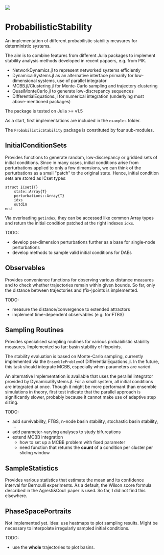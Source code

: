 [![](https://img.shields.io/badge/docs-dev-blue.svg)](https://luap-pik.github.io/ProbabilisticStability/dev)

# ProbabilisticStability
An implementation of different probabilistic stability measures for deterministic systems.

The aim is to combine features from different Julia packages to implement stability analysis
methods developed in recent papaers, e.g. from PIK.

- NetworkDynamics.jl to represent networked systems efficiently
- DynamicalSystems.jl as an alternative interface primarily for low-dimensional systems, use of parallel integrator
- MCBB.jl/Clustering.jl for Monte-Carlo sampling and trajectory clustering
- QuasiMonteCarlo.jl to generate low-discrepancy sequences
- DifferentialEquations.jl for numerical integration (underlying most above-mentioned packages)

The package is tested on Julia >= v1.5

As a start, first implementations are included in the `examples` folder.

The `ProbabilisticStability` package is constituted by four sub-modules.

## InitialConditionSets

Provides functions to generate random, low-discrepancy or gridded sets of initial conditions.
Since in many cases, initial conditions arise from perturbations applied to only a few dimensions,
we can think of the perturbations as a small "patch" to the original state. Hence, initial condition
sets are stored as ICset types:

```
struct ICset{T}
    state::Array{T}
    perturbations::Array{T}
    idxs
    outdim
end
```
Via overloading `getindex`, they can be accessed like common Array types and return the initial condition patched at the right indexes `idxs`.

TODO:

- develop per-dimension perturbations further as a base for single-node perturbations
- develop methods to sample valid initial conditions for DAEs

## Observables

Provides convenience functions for observing various distance measures and to check whether trajectories remain within given bounds. So far, only the distance between trajectories and (fix-)points is implemented.

TODO:

- measure the distance/convergence to extended attractors
- implement time-dependent observables (e.g. for FTBS)

## Sampling Routines

Provides specialised sampling routines for various probabilistic stability measures.
Implemented so far: basin stability of fixpoints.

The stability evaluation is based on Monte-Carlo sampling, currently implemented
via the `EnsembleProblem`of DifferentialEquations.jl. In the future, this task should
integrate MCBB, especially when parameters are varied.

An alternative Implementation is available that uses the perallel integrator provided by
DynamicalSystems.jl. For a small system, all initial conditions are integrated at once.
Though it might be more performant than ensemble simulations in theory, first test indicate
that the parallel approach is significantly slower, probably because it cannot make 
use of adaptive step sizing.

TODO:

- add survivability, FTBS, n-node basin stability, stochastic basin stability, ...
- add parameter-varying analyses to study bifurcations
- extend MCBB integration
    - how to set up a MCBB problem with fixed parameter
    - need function that returns the __count__ of a condition per cluster per sliding window

## SampleStatistics

Provides various statistics that estimate the mean and its confidence interval for Bernoulli experiments.
As a default, the Wilson score formula described in the Agresti&Coull paper is used.
So far, I did not find this elsewhere.

## PhaseSpacePortraits

Not implemented yet. Idea: use heatmaps to plot sampling results. Might be necessary to interpolate irregularly sampled
initial conditions.

TODO:

- use the __whole__ trajectories to plot basins.
